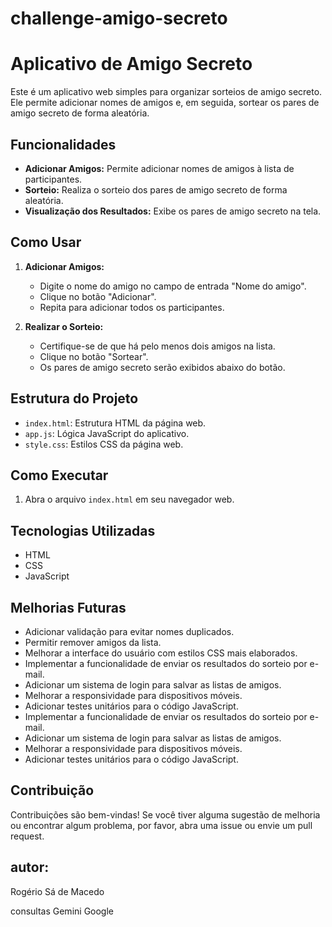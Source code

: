 # challenge-amigo-secreto
# Aplicativo de Amigo Secreto

Este é um aplicativo web simples para organizar sorteios de amigo secreto. Ele permite adicionar nomes de amigos e, em seguida, sortear os pares de amigo secreto de forma aleatória.

## Funcionalidades

- **Adicionar Amigos:** Permite adicionar nomes de amigos à lista de participantes.
- **Sorteio:** Realiza o sorteio dos pares de amigo secreto de forma aleatória.
- **Visualização dos Resultados:** Exibe os pares de amigo secreto na tela.

## Como Usar

1.  **Adicionar Amigos:**
    -   Digite o nome do amigo no campo de entrada "Nome do amigo".
    -   Clique no botão "Adicionar".
    -   Repita para adicionar todos os participantes.

2.  **Realizar o Sorteio:**
    -   Certifique-se de que há pelo menos dois amigos na lista.
    -   Clique no botão "Sortear".
    -   Os pares de amigo secreto serão exibidos abaixo do botão.

## Estrutura do Projeto

-   `index.html`: Estrutura HTML da página web.
-   `app.js`: Lógica JavaScript do aplicativo.
-   `style.css`: Estilos CSS da página web.

## Como Executar

1.  Abra o arquivo `index.html` em seu navegador web.

## Tecnologias Utilizadas

-   HTML
-   CSS
-   JavaScript

## Melhorias Futuras

-   Adicionar validação para evitar nomes duplicados.
-   Permitir remover amigos da lista.
-   Melhorar a interface do usuário com estilos CSS mais elaborados.
-   Implementar a funcionalidade de enviar os resultados do sorteio por e-mail.
-   Adicionar um sistema de login para salvar as listas de amigos.
-   Melhorar a responsividade para dispositivos móveis.
-   Adicionar testes unitários para o código JavaScript.
-   Implementar a funcionalidade de enviar os resultados do sorteio por e-mail.
-   Adicionar um sistema de login para salvar as listas de amigos.
-   Melhorar a responsividade para dispositivos móveis.
-   Adicionar testes unitários para o código JavaScript.

## Contribuição

Contribuições são bem-vindas! Se você tiver alguma sugestão de melhoria ou encontrar algum problema, por favor, abra uma issue ou envie um pull request.

## autor:

Rogério Sá de Macedo

consultas
Gemini Google
